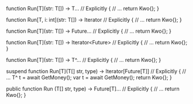 function Run[T](str: T[]) -> T... // Explicitly
{
	// ...
	return Kwo{};
}

function Run[T, i: int](str: T[]) -> Iterator<T> // Explicitly
{
	// ...
	return Kwo{};
}

function Run[T](str: T[]) -> Future<T>... // Explicitly
{
	// ...
	return Kwo{};
}

function Run[T](str: T[]) -> Iterator<Future<T>> // Explicitly
{
	// ...
	return Kwo{};
}

function Run[T](str: T[]) -> T^... // Explicitly
{
	// ...
	return Kwo{};
}

suspend function Run[T](T[] str, type) -> Iterator[Future[T]] // Explicitly
{
	// ...
	T^ t = await GetMoney();
	var t = await GetMoney();
	return Kwo{};
}

public function Run (T[] str, type) -> Future[T]... // Explicitly
{
	// ...
	return Kwo{};
}